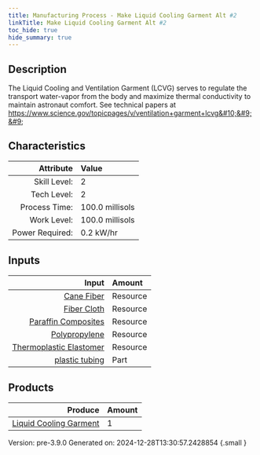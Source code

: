 ```yaml
---
title: Manufacturing Process - Make Liquid Cooling Garment Alt #2
linkTitle: Make Liquid Cooling Garment Alt #2
toc_hide: true
hide_summary: true
---
```


## Description
 The Liquid Cooling and Ventilation Garment (LCVG) serves to regulate the transport &#10;&#9;&#9;&#9;water-vapor from the body and maximize thermal conductivity to maintain astronaut comfort.&#10;&#9;&#9;&#9;See technical papers at https://www.science.gov/topicpages/v/ventilation+garment+lcvg&#10;&#9;&#9;

## Characteristics

| Attribute      | Value |
|--------:|:------|
|Skill Level:|2|
|Tech Level:|2|
|Process Time:|100.0 millisols|
|Work Level:|100.0 millisols|
|Power Required:|0.2 kW/hr|

## Inputs

| Input      | Amount |
|--------:|:------|
|[Cane Fiber](/docs/definitions/resource/cane-fiber)|Resource|0.5 kg|
|[Fiber Cloth](/docs/definitions/resource/fiber-cloth)|Resource|0.2 kg|
|[Paraffin Composites](/docs/definitions/resource/paraffin-composites)|Resource|0.15 kg|
|[Polypropylene](/docs/definitions/resource/polypropylene)|Resource|0.1 kg|
|[Thermoplastic Elastomer](/docs/definitions/resource/thermoplastic-elastomer)|Resource|0.4 kg|
|[plastic tubing](/docs/definitions/part/plastic-tubing)|Part|3|

## Products


| Produce      | Amount |
|--------:|:------|
|[Liquid Cooling Garment](/docs/definitions/part/liquid-cooling-garment)|1|


Version: pre-3.9.0 Generated on: 2024-12-28T13:30:57.2428854
{.small }


